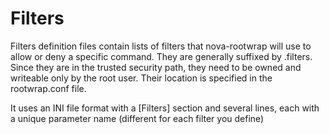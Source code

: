 # Filters

Filters definition files contain lists of filters that nova-rootwrap will use to allow or deny a specific command. They are generally suffixed by .filters. Since they are in the trusted security path, they need to be owned and writeable only by the root user. Their location is specified in the rootwrap.conf file.

It uses an INI file format with a [Filters] section and several lines, each with a unique parameter name (different for each filter you define)
